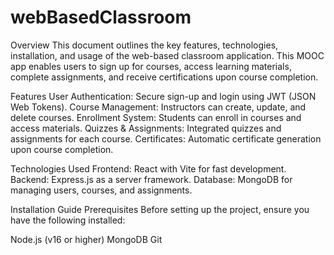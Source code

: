 # webBasedClassroom
Overview
This document outlines the key features, technologies, installation, and usage of the web-based classroom application. This MOOC app enables users to sign up for courses, access learning materials, complete assignments, and receive certifications upon course completion.

Features
User Authentication: Secure sign-up and login using JWT (JSON Web Tokens).
Course Management: Instructors can create, update, and delete courses.
Enrollment System: Students can enroll in courses and access materials.
Quizzes & Assignments: Integrated quizzes and assignments for each course.
Certificates: Automatic certificate generation upon course completion.

Technologies Used
Frontend: React with Vite for fast development.
Backend: Express.js as a server framework.
Database: MongoDB for managing users, courses, and assignments.

Installation Guide
Prerequisites
Before setting up the project, ensure you have the following installed:

Node.js (v16 or higher)
MongoDB
Git

